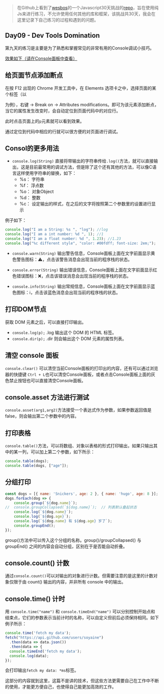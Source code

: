 > 在Github上看到了[wesbos](https://twitter.com/wesbos)的一个Javascript30天挑战的[repo](https://github.com/wesbos/JavaScript30)，旨在使用纯Js来进行练习，不允许使用任何其他的库和框架，该挑战共30天，我会在这里记录下自己练习的过程和遇到的问题。

## Day09 - Dev Tools Domination

第九天的练习是主要是为了熟悉和掌握常见的非常有用的Console调试小技巧。

[效果如下（请在Console面板中查看）](http://htmlpreview.github.io/?https://github.com/winar-jin/JavaScript30-Challenge/blob/master/09%20-%20Dev%20Tools%20Domination/index.html)

## 给页面节点添加断点
在按 F12 出现的 Chrome 开发工具中，在 Elements 选项卡之中，选择页面的某个标签（以 <p>为例），右键 → Break on → Attributes modifications。即可为该元素添加断点，当它的属性发生改变时，会自动定位到页面代码中的对应行。

此时点击页面上的`p`元素就可以看到效果。

通过定位到代码中相应的行就可以很方便的对页面进行调试。

## Consol的更多用法

* `console.log(String)`
直接将带输出的字符串传给`.log()`方法，就可以直接输出，这是目前最常用的调试方法，但是除了这个还有其他的方法，可以像C语言这样使用字符串的替换，如下：
  * %s： 字符串
  * %f： 浮点数
  * %o： 对象Object
  * %d： 整数
  * %c： 设定输出的样式，在之后的文字将按照第二个参数里的设置进行显示

例子如下：
```Javascript
console.log("I am a String: %s ", "log"); //log
console.log("I am a int number: %d ", 1); //1
console.log("I am a float number: %d ", 1.23); //1.23
console.log("%c different style", "color: #00fdff; font-size: 2em;");
```
* `console.warn(String)`
输出警告信息，Console面板上面在文字前面显示黄色警告图标：⚠️，点击该警告消息会出现当前的程序栈的状态。

* `console.error(String)`
输出错误信息，Console面板上面在文字前面显示红色错误图标：❌，点击该错误消息会出现当前的程序栈的状态。

* `console.info(String)`
输出常规信息，Console面板上面在文字前面显示蓝色图标：ℹ，点击该蓝色消息会出现当前的程序栈的状态。

## 打印DOM节点
获取 DOM 元素之后，可以直接打印输出。
* `console.log(p);`
.log 输出这个 DOM 的 HTML 标签。
* `console.dir(p);`
.dir 则会输出这个 DOM 元素的属性列表。

## 清空 console 面板
`console.clear()`
可以清空当前Console面板的打印出的内容，还有可以通过浏览器的快捷键 `Ctrl + L`也可以清空Console面板，或者点击Console面板上面的灰色禁止按钮也可以直接清空Console面板。

## console.asset 方法进行测试
`console.asset(arg1,arg2)`方法接受一个表达式作为参数，如果参数返回值是 false，则会输出第二个参数中的内容。

## 打印表格
`console.table()`方法，可以将数组、对象以表格的形式打印输出，如果只输出其中的某一列，可以加上第二个参数，如下所示：

```Javascript
console.table(dogs);
console.table(dogs, ["age"]);
```
## 分组打印
```Javascript
const dogs = [{ name: 'Snickers', age: 2 }, { name: 'hugo', age: 8 }];
dogs.forEach(dog => {
    console.group(`${dog.name}`);        
//  console.groupCollapsed(`${dog.name}`);  // 列表默认叠起状态
    console.log(`${dog.name}`);
    console.log(`${dog.age}`);
    console.log(`${dog.name} 有 ${dog.age} 岁了`);
    console.groupEnd();
});
```
group()方法中可以传入这个分组的名称。group()/groupCollapsed() 与 groupEnd() 之间的内容会自动分组，区别在于是否能自动折叠。

## console.count() 计数
通过`console.count()`可以对输出的对象进行计数。但需要注意的是这里的计数对象仅限于由 count() 输出的内容，并非所有 console 中的输出。

## console.time() 计时

用 `console.time("name")` 和 `console.timeEnd("name")` 可以分别控制开始点和结束点，它们的参数表示当前计时的名称，可以自定义但前后必须保持相同。如下例子所示：

```Javascript
console.time('fetch my data');
fetch("https://api.github.com/users/soyaine")
  .then(data => data.json())
  .then(data => {
  console.timeEnd('fetch my data');
  console.log(data);
});
```
会打印输出`fetch my data: *ms`标签。

这部分的内容就到这里，这篇不是讲的技术，但这些方法更需要自己在工作中不断的使用，才能更方便自己，也使得自己能更加高效的工作。